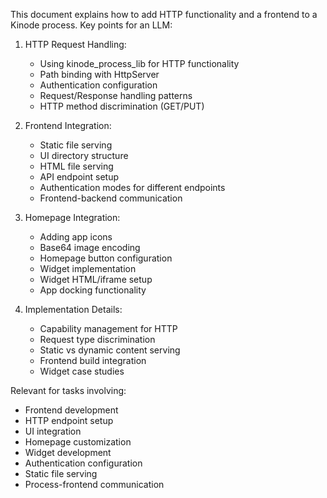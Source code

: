 This document explains how to add HTTP functionality and a frontend to a Kinode process. Key points for an LLM:

1. HTTP Request Handling:
   - Using kinode_process_lib for HTTP functionality
   - Path binding with HttpServer
   - Authentication configuration
   - Request/Response handling patterns
   - HTTP method discrimination (GET/PUT)

2. Frontend Integration:
   - Static file serving
   - UI directory structure
   - HTML file serving
   - API endpoint setup
   - Authentication modes for different endpoints
   - Frontend-backend communication

3. Homepage Integration:
   - Adding app icons
   - Base64 image encoding
   - Homepage button configuration
   - Widget implementation
   - Widget HTML/iframe setup
   - App docking functionality

4. Implementation Details:
   - Capability management for HTTP
   - Request type discrimination
   - Static vs dynamic content serving
   - Frontend build integration
   - Widget case studies

Relevant for tasks involving:
- Frontend development
- HTTP endpoint setup
- UI integration
- Homepage customization
- Widget development
- Authentication configuration
- Static file serving
- Process-frontend communication